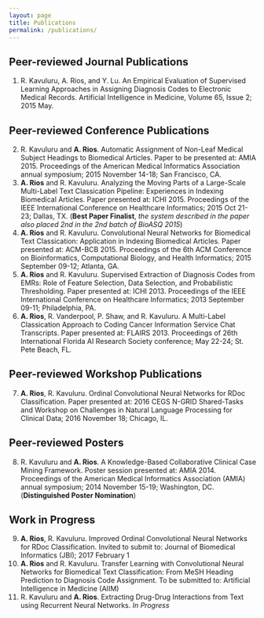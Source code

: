 ```yaml
---
layout: page
title: Publications
permalink: /publications/
---
```

## Peer-reviewed Journal Publications
1. R. Kavuluru, A. Rios, and Y. Lu. An Empirical Evaluation of Supervised Learning Approaches in Assigning Diagnosis Codes to Electronic Medical Records. Artificial Intelligence in Medicine, Volume 65, Issue 2; 2015 May.
## Peer-reviewed Conference Publications
2.  R. Kavuluru and **A. Rios**. Automatic Assignment of Non-Leaf Medical Subject Headings to Biomedical Articles. Paper to be presented at: AMIA 2015. Proceedings of the American Medical Informatics Association annual symposium; 2015 November 14-18; San Francisco, CA.
3.  **A. Rios** and R. Kavuluru. Analyzing the Moving Parts of a Large-Scale Multi-Label Text Classication Pipeline: Experiences in Indexing Biomedical Articles. Paper presented at: ICHI 2015. Proceedings of the IEEE International Conference on Healthcare Informatics; 2015 Oct 21-23; Dallas, TX. (**Best Paper Finalist**, *the system described in the paper also placed 2nd in the 2nd batch of BioASQ 2015*)
4.  **A. Rios** and R. Kavuluru. Convolutional Neural Networks for Biomedical Text Classication: Application in Indexing Biomedical Articles. Paper presented at: ACM-BCB 2015. Proceedings of the 6th ACM Conference on Bioinformatics, Computational Biology, and Health Informatics; 2015 September 09-12; Atlanta, GA.
5.  **A. Rios** and R. Kavuluru. Supervised Extraction of Diagnosis Codes from EMRs: Role of Feature Selection, Data Selection, and Probabilistic Thresholding. Paper presented at: ICHI 2013. Proceedings of the IEEE International Conference on Healthcare Informatics; 2013 September 09-11; Philadelphia, PA.
6.  **A. Rios**, R. Vanderpool, P. Shaw, and R. Kavuluru. A Multi-Label Classication Approach to Coding Cancer Information Service Chat Transcripts. Paper presented at: FLAIRS 2013. Proceedings of 26th International Florida AI Research Society conference; May 22-24; St. Pete Beach, FL.

## Peer-reviewed Workshop Publications
7.  **A. Rios**, R. Kavuluru. Ordinal Convolutional Neural Networks for RDoc Classification. Paper presented at: 2016 CEGS N-GRID Shared-Tasks and Workshop on Challenges in Natural Language Processing for Clinical Data; 2016 November 18; Chicago, IL.

## Peer-reviewed Posters
8.  R. Kavuluru and **A. Rios**. A Knowledge-Based Collaborative Clinical Case Mining Framework. Poster session presented at: AMIA 2014. Proceedings of the American Medical Informatics Association (AMIA) annual symposium; 2014 November 15-19; Washington, DC. (**Distinguished Poster Nomination**)

## Work in Progress
9.  **A. Rios**, R. Kavuluru. Improved Ordinal Convolutional Neural Networks for RDoc Classification. Invited to submit to: Journal of Biomedical Informatics (JBI); 2017 February 1
10.  **A. Rios** and R. Kavuluru. Transfer Learning with Convolutional Neural Networks for Biomedical Text Classification: From MeSH Heading Prediction to Diagnosis Code Assignment. To be submitted to: Artificial Intelligence in Medicine (AIIM)
11.  R. Kavuluru and **A. Rios**. Extracting Drug-Drug Interactions from Text using Recurrent Neural Networks. *In Progress*
